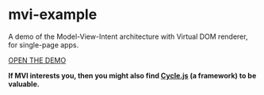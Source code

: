 mvi-example
===========

A demo of the Model-View-Intent architecture with Virtual DOM renderer, for single-page apps. 

[OPEN THE DEMO](http://staltz.com/mvi-example/)

**If MVI interests you, then you might also find [Cycle.js](https://github.com/staltz/cycle) (a framework) to be valuable.** 
